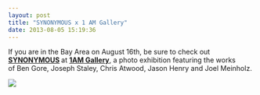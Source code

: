 ```yaml
---
layout: post
title: "SYNONYMOUS x 1 AM Gallery"
date: 2013-08-05 15:19:36
---
```


<p>If you are in the Bay Area on August 16th, be sure to check out <strong><a href="http://1amgallery.com/future-shows/skate-deck-show/">SYNONYMOUS</a> </strong>at <a href="https://maps.google.com/maps?safe=off&amp;q=1000+HOWARD+STREET+%C2%B7+SAN+FRANCISCO,+CA+94103&amp;ie=UTF-8&amp;hq=&amp;hnear=0x80858083e410a647:0xa5eef0939c4361c7,1000+Howard+St,+San+Francisco,+CA+94103&amp;gl=us&amp;ei=BcH_UbudNvjF4APBzoCICw&amp;ved=0CC0Q8gEwAA"><strong><span>1AM</span> Gallery</strong></a><span>, a photo exhibition featuring the works of </span><span>Ben Gore, Joseph Staley, Chris Atwood, Jason Henry and Joel Meinholz. </span></p>
<p><a href="http://1amgallery.com/future-shows/skate-deck-show/"><span><img src="http://media.tumblr.com/58ae1b9613c1ab42c753b44bee10cedd/tumblr_inline_mr2cu2PXGc1qz4rgp.jpg"/></span></a></p>

